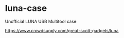 # luna-case
Unofficial LUNA USB Multitool case

https://www.crowdsupply.com/great-scott-gadgets/luna
